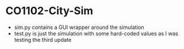 # CO1102-City-Sim
* sim.py contains a GUI wrapper around the simulation
* test.py is just the simulation with some hard-coded values as I was testing the third update
